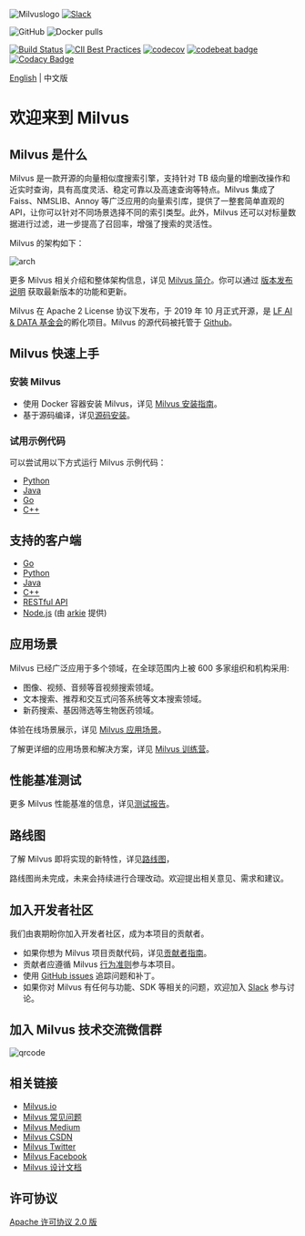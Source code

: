 ![Milvuslogo](https://github.com/milvus-io/docs/blob/master/v0.9.1/assets/milvus_logo.png)
[![Slack](https://img.shields.io/badge/Join-Slack-orange)](https://join.slack.com/t/milvusio/shared_invite/zt-e0u4qu3k-bI2GDNys3ZqX1YCJ9OM~GQ)

![GitHub](https://img.shields.io/github/license/milvus-io/milvus)
![Docker pulls](https://img.shields.io/docker/pulls/milvusdb/milvus)

[![Build Status](http://internal.zilliz.com:18080/jenkins/job/milvus-ci/job/master/badge/icon)](http://internal.zilliz.com:18080/jenkins/job/milvus-ci/job/master/)
[![CII Best Practices](https://bestpractices.coreinfrastructure.org/projects/3563/badge)](https://bestpractices.coreinfrastructure.org/projects/3563)
[![codecov](https://codecov.io/gh/milvus-io/milvus/branch/master/graph/badge.svg)](https://codecov.io/gh/milvus-io/milvus)
[![codebeat badge](https://codebeat.co/badges/e030a4f6-b126-4475-a938-4723d54ec3a7?style=plastic)](https://codebeat.co/projects/github-com-milvus-io-milvus-master)
[![Codacy Badge](https://api.codacy.com/project/badge/Grade/c4bb2ccfb51b47f99e43bfd1705edd95)](https://app.codacy.com/gh/milvus-io/milvus?utm_source=github.com&utm_medium=referral&utm_content=milvus-io/milvus&utm_campaign=Badge_Grade_Dashboard)

[English](README.md) | 中文版  

# 欢迎来到 Milvus

## Milvus 是什么

Milvus 是一款开源的向量相似度搜索引擎，支持针对 TB 级向量的增删改操作和近实时查询，具有高度灵活、稳定可靠以及高速查询等特点。Milvus 集成了 Faiss、NMSLIB、Annoy 等广泛应用的向量索引库，提供了一整套简单直观的 API，让你可以针对不同场景选择不同的索引类型。此外，Milvus 还可以对标量数据进行过滤，进一步提高了召回率，增强了搜索的灵活性。

Milvus 的架构如下：

![arch](https://github.com/milvus-io/docs/blob/master/v0.9.1/assets/milvus_arch.png)

更多 Milvus 相关介绍和整体架构信息，详见 [Milvus 简介](https://www.milvus.io/cn/docs/overview.md)。你可以通过 [版本发布说明](https://www.milvus.io/cn/docs/release_notes.md) 获取最新版本的功能和更新。

Milvus 在 Apache 2 License 协议下发布，于 2019 年 10 月正式开源，是 [LF AI & DATA 基金会](https://lfaidata.foundation/)的孵化项目。Milvus 的源代码被托管于 [Github](https://github.com/milvus-io/milvus)。

## Milvus 快速上手

### 安装 Milvus

-   使用 Docker 容器安装 Milvus，详见 [Milvus 安装指南](https://www.milvus.io/cn/docs/install_milvus.md)。
-   基于源码编译，详见[源码安装](INSTALL.md)。

### 试用示例代码

可以尝试用以下方式运行 Milvus 示例代码： 
-   [Python](https://www.milvus.io/docs/example_code.md)
-   [Java](https://github.com/milvus-io/milvus-sdk-java/tree/master/examples)
-   [Go](https://github.com/milvus-io/milvus-sdk-go/tree/master/examples)
-   [C++](https://github.com/milvus-io/milvus/tree/master/sdk/examples) 

## 支持的客户端

-   [Go](https://github.com/milvus-io/milvus-sdk-go)
-   [Python](https://github.com/milvus-io/pymilvus)
-   [Java](https://github.com/milvus-io/milvus-sdk-java)
-   [C++](https://github.com/milvus-io/milvus/tree/master/sdk)
-   [RESTful API](https://github.com/milvus-io/milvus/tree/master/core/src/server/web_impl)
-   [Node.js](https://www.npmjs.com/package/@arkie-ai/milvus-client) (由 [arkie](https://www.arkie.cn/) 提供)

## 应用场景

Milvus 已经广泛应用于多个领域，在全球范围内上被 600 多家组织和机构采用:

-   图像、视频、音频等音视频搜索领域。
-   文本搜索、推荐和交互式问答系统等文本搜索领域。
-   新药搜索、基因筛选等生物医药领域。

体验在线场景展示，详见 [Milvus 应用场景](https://milvus.io/cn/scenarios)。

了解更详细的应用场景和解决方案，详见 [Milvus 训练营](https://github.com/milvus-io/bootcamp)。

## 性能基准测试

更多 Milvus 性能基准的信息，详见[测试报告](https://github.com/milvus-io/bootcamp/tree/master/benchmark_test)。

## 路线图

了解 Milvus 即将实现的新特性，详见[路线图](https://github.com/milvus-io/milvus/milestones)，

路线图尚未完成，未来会持续进行合理改动。欢迎提出相关意见、需求和建议。

## 加入开发者社区

我们由衷期盼你加入开发者社区，成为本项目的贡献者。

-   如果你想为 Milvus 项目贡献代码，详见[贡献者指南](https://github.com/milvus-io/milvus/blob/master/CONTRIBUTING.md)。
-   贡献者应遵循 Milvus [行为准则](https://github.com/milvus-io/milvus/blob/master/CODE_OF_CONDUCT.md)参与本项目。
-   使用 [GitHub issues](https://github.com/milvus-io/milvus/issues) 追踪问题和补丁。
-   如果你对 Milvus 有任何与功能、SDK 等相关的问题，欢迎加入 [Slack](https://join.slack.com/t/milvusio/shared_invite/zt-e0u4qu3k-bI2GDNys3ZqX1YCJ9OM~GQ) 参与讨论。

## 加入 Milvus 技术交流微信群

![qrcode](https://github.com/milvus-io/docs/blob/master/v0.11.0/assets/qrcode.png)

## 相关链接

-   [Milvus.io](https://www.milvus.io)
-   [Milvus 常见问题](https://www.milvus.io/cn/docs/operational_faq.md)
-   [Milvus Medium](https://medium.com/@milvusio)
-   [Milvus CSDN](https://zilliz.blog.csdn.net/)
-   [Milvus Twitter](https://twitter.com/milvusio)
-   [Milvus Facebook](https://www.facebook.com/io.milvus.5)
-   [Milvus 设计文档](DESIGN.md)

## 许可协议

[Apache 许可协议 2.0 版](https://github.com/milvus-io/milvus/blob/master/LICENSE)
